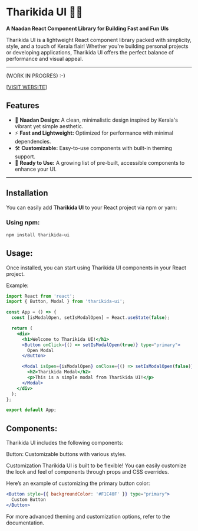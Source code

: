 # Tharikida UI 🚀🔥
**A Naadan React Component Library for Building Fast and Fun UIs**  

Tharikida UI is a lightweight React component library packed with simplicity, style, and a touch of Kerala flair! Whether you're building personal projects or developing applications, Tharikida UI offers the perfect balance of performance and visual appeal.


---
(WORK IN PROGRES)
  :-)

[[VISIT WEBSITE](https://tharikida-ui.vercel.app/)]

## Features
- 🥥 **Naadan Design:** A clean, minimalistic design inspired by Kerala's vibrant yet simple aesthetic.  
- ⚡ **Fast and Lightweight:** Optimized for performance with minimal dependencies.  
- 🛠️ **Customizable:** Easy-to-use components with built-in theming support.  
- 🌴 **Ready to Use:** A growing list of pre-built, accessible components to enhance your UI.  

---

## Installation

You can easily add **Tharikida UI** to your React project via npm or yarn:

### Using npm:
```bash
npm install tharikida-ui
```
## Usage:
Once installed, you can start using Tharikida UI components in your React project.

Example:

```jsx
import React from 'react';
import { Button, Modal } from 'tharikida-ui';

const App = () => {
  const [isModalOpen, setIsModalOpen] = React.useState(false);

  return (
    <div>
      <h1>Welcome to Tharikida UI!</h1>
      <Button onClick={() => setIsModalOpen(true)} type="primary">
        Open Modal
      </Button>

      <Modal isOpen={isModalOpen} onClose={() => setIsModalOpen(false)}>
        <h2>Tharikida Modal</h2>
        <p>This is a simple modal from Tharikida UI!</p>
      </Modal>
    </div>
  );
};

export default App;
```
## Components:
Tharikida UI includes the following components:

Button: Customizable buttons with various styles.

Customization
Tharikida UI is built to be flexible! You can easily customize the look and feel of components through props and CSS overrides.

Here’s an example of customizing the primary button color:

```jsx
<Button style={{ backgroundColor: '#F1C40F' }} type="primary">
  Custom Button
</Button>
```
For more advanced theming and customization options, refer to the documentation.
